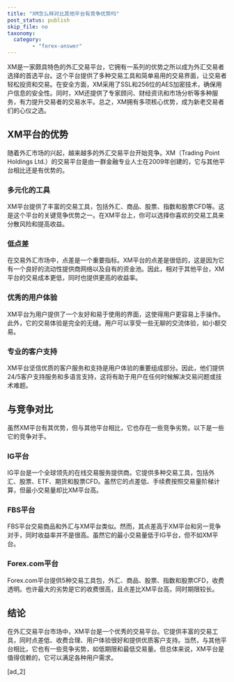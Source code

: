 ```yaml
---
title: "XM怎么样对比其他平台有竞争优势吗"
post_status: publish
skip_file: no
taxonomy:
  category:
        - "forex-answer"
---
```


XM是一家颇具特色的外汇交易平台，它拥有一系列的优势之所以成为外汇交易者选择的首选平台。这个平台提供了多种交易工具和简单易用的交易界面，让交易者轻松投资和交易。在安全方面，XM采用了SSL和256位的AES加密技术，确保用户信息的安全性。同时，XM还提供了专家顾问、财经资讯和市场分析等多种服务，有力提升交易者的交易水平。总之，XM拥有多项核心优势，成为新老交易者们的心仪之选。

## XM平台的优势

随着外汇市场的兴起，越来越多的外汇交易平台开始竞争。XM（Trading Point Holdings Ltd.）的交易平台是由一群金融专业人士在2009年创建的，它与其他平台相比还是有优势的。

### 多元化的工具

XM平台提供了丰富的交易工具，包括外汇、商品、股票、指数和股票CFD等。这是这个平台的关键竞争优势之一。在XM平台上，你可以选择你喜欢的交易工具来分散风险和提高收益。

### 低点差

在交易外汇市场中，点差是一个重要指标。XM平台的点差是很低的，这是因为它有一个良好的流动性提供商网络以及自有的资金池。因此，相对于其他平台，XM平台的交易成本更低，同时也提供更高的收益率。

### 优秀的用户体验

XM平台为用户提供了一个友好和易于使用的界面，这使得用户更容易上手操作。此外，它的交易体验是完全的无缝。用户可以享受一些无聊的交流体验，如小额交易。

### 专业的客户支持

XM平台坚信优质的客户服务和支持是用户体验的重要组成部分。因此，他们提供24/5客户支持服务和多语言支持，这将有助于用户在任何时候解决交易问题或技术难题。

## 与竞争对比

虽然XM平台有其优势，但与其他平台相比，它也存在一些竞争劣势。以下是一些它的竞争对手。

### IG平台

IG平台是一个全球领先的在线交易服务提供商。它提供多种交易工具，包括外汇、股票、ETF、期货和股票CFD。虽然它的点差低、手续费按照交易量阶梯计算，但最小交易量却比XM平台高。

### FBS平台

FBS平台交易商品和外汇与XM平台类似。然而，其点差高于XM平台和另一竞争对手，同时收益率并不是很高。虽然它的最小交易量低于IG平台，但不如XM平台。

### Forex.com平台

Forex.com平台提供5种交易工具包，外汇、商品、股票、指数和股票CFD，收费透明。也许最大的劣势是它的收费很高，且点差比XM平台高，同时期限较长。

## 结论

在外汇交易平台市场中，XM平台是一个优秀的交易平台。它提供丰富的交易工具，同时点差低、收费合理、用户体验很好和提供优质客户支持。当然，与其他平台相比，它也有一些竞争劣势，如低期限和最低交易量。但总体来说，XM平台是值得信赖的，它可以满足各种用户需求。

\[ad\_2\]
